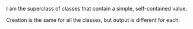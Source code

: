 I am the superclass of classes that contain a simple, self-contained value.

Creation is the same for all the classes, but output is different for each.